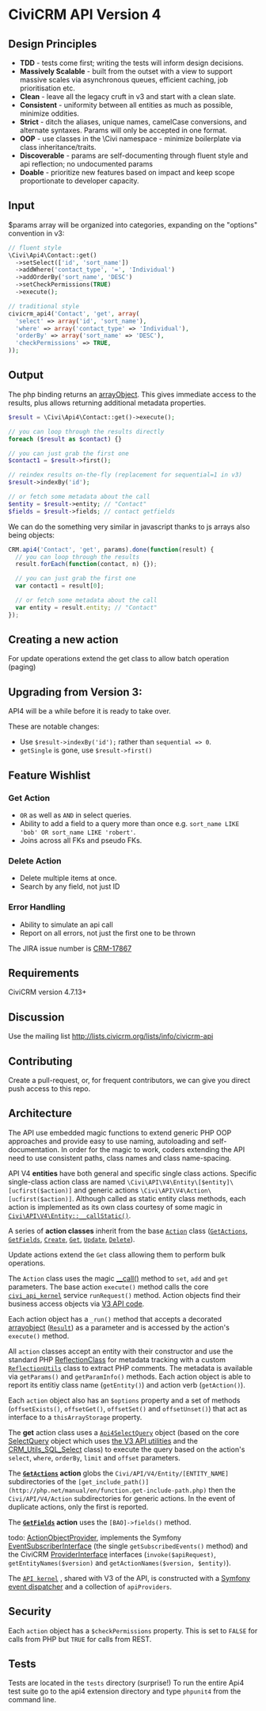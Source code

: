 CiviCRM API Version 4
=====================

Design Principles
-----------------

* **TDD** - tests come first; writing the tests will inform design decisions.
* **Massively Scalable** - built from the outset with a view to support massive scales via asynchronous queues, efficient caching, job prioritisation etc.
* **Clean** - leave all the legacy cruft in v3 and start with a clean slate.
* **Consistent** - uniformity between all entities as much as possible, minimize oddities.
* **Strict** - ditch the aliases, unique names, camelCase conversions, and alternate syntaxes. Params will only be accepted in one format.
* **OOP** - use classes in the \Civi namespace - minimize boilerplate via class inheritance/traits.
* **Discoverable** - params are self-documenting through fluent style and api reflection; no undocumented params
* **Doable** - prioritize new features based on impact and keep scope proportionate to developer capacity.

Input
-----

$params array will be organized into categories, expanding on the "options" convention in v3:

```php
// fluent style
\Civi\Api4\Contact::get()
  ->setSelect(['id', 'sort_name'])
  ->addWhere('contact_type', '=', 'Individual')
  ->addOrderBy('sort_name', 'DESC')
  ->setCheckPermissions(TRUE)
  ->execute();

// traditional style
civicrm_api4('Contact', 'get', array(
  'select' => array('id', 'sort_name'),
  'where' => array('contact_type' => 'Individual'),
  'orderBy' => array('sort_name' => 'DESC'),
  'checkPermissions' => TRUE,
));
```

Output
------

The php binding returns an [arrayObject](http://php.net/manual/en/class.arrayobject.php). This gives immediate access to the results, plus allows returning additional metadata properties.


```php
$result = \Civi\Api4\Contact::get()->execute();

// you can loop through the results directly
foreach ($result as $contact) {}

// you can just grab the first one
$contact1 = $result->first();

// reindex results on-the-fly (replacement for sequential=1 in v3)
$result->indexBy('id');

// or fetch some metadata about the call
$entity = $result->entity; // "Contact"
$fields = $result->fields; // contact getfields
```

We can do the something very similar in javascript thanks to js arrays also being objects:

```javascript
CRM.api4('Contact', 'get', params).done(function(result) {
  // you can loop through the results
  result.forEach(function(contact, n) {});

  // you can just grab the first one
  var contact1 = result[0];

  // or fetch some metadata about the call
  var entity = result.entity; // "Contact"
});
```

Creating a new action
---------------------

For update operations extend the get class to allow batch operation (paging)

Upgrading from Version 3:
-------------------------

API4 will be a while before it is ready to take over.

These are notable changes:

* Use `$result->indexBy('id');` rather than `sequential => 0`.
* `getSingle` is gone, use `$result->first()`

Feature Wishlist
----------------

### Get Action
* `OR` as well as `AND` in select queries.
* Ability to add a field to a query more than once e.g. `sort_name LIKE 'bob' OR sort_name LIKE 'robert'`.
* Joins across all FKs and pseudo FKs.

### Delete Action
* Delete multiple items at once.
* Search by any field, not just ID

### Error Handling
* Ability to simulate an api call
* Report on all errors, not just the first one to be thrown

The JIRA issue number is [CRM-17867](https://issues.civicrm.org/jira/browse/CRM-17867)

Requirements
------------

CiviCRM version 4.7.13+

Discussion
----------

Use the mailing list http://lists.civicrm.org/lists/info/civicrm-api

Contributing
------------

Create a pull-request, or, for frequent contributors, we can give you direct push access to this repo.

Architecture
------------

The API use embedded magic functions to extend generic PHP OOP approaches and provide easy to use naming, autoloading and self-documentation.
In order for the magic to work, coders extending the API need to use consistent paths, class names and class name-spacing.

API V4 **entities** have both general and specific single class actions.
Specific single-class action class are named `\Civi\API\V4\Entity\[$entity]\[ucfirst($action)]`
and generic actions `\Civi\API\V4\Action\[ucfirst($action)]`.
Although called as static entity class methods, each action is implemented as its own class courtesy of some magic in
[`Civi\API\V4\Entity::__callStatic()`](Civi\API\V4\Entity.php).

A series of **action classes** inherit from the base
[`Action`](Civi/API/V4/Action.php) class
([`GetActions`](Civi/API/V4/Action/GetActions.php),
[`GetFields`](Civi/API/V4/Action/GetFields.php),
[`Create`](Civi/API/V4/Action/Create.php),
[`Get`](Civi/API/V4/Action/Get.php),
[`Update`](Civi/API/V4/Action/Update.php),
[`Delete`](Civi/API/V4/Action/Delete.php)).

Update actions extend the `Get` class allowing them to perform bulk operations.

The `Action` class uses the magic [__call()](http://php.net/manual/en/language.oop5.overloading.php#object.call) method to `set`, `add` and `get` parameters.
The base action `execute()` method calls the core [`civi_api_kernel`](https://github.com/civicrm/civicrm-core/blob/master/Civi/API/Kernel.php)
service `runRequest()` method. Action objects find their business access objects via [V3 API code](https://github.com/civicrm/civicrm-core/blob/master/api/v3/utils.php#L381).

Each action object has a `_run()` method that accepts a decorated [arrayobject](http://php.net/manual/en/class.arrayobject.php) ([`Result`](Civi/API/Result.php)) as a parameter and is accessed by the action's `execute()` method.

All `action` classes accept an entity with their constructor and use the standard PHP [ReflectionClass](http://php.net/manual/en/class.reflectionclass.php)
for metadata tracking with a custom
[`ReflectionUtils`](Civi/API/V4/ReflectionUtils.php) class to extract PHP comments. The metadata is available via `getParams()` and `getParamInfo()` methods. Each action object is able to report its entitiy class name (`getEntity()`) and action verb (`getAction()`).

Each `action` object also has an `$options` property and a set of methods (`offsetExists()`, `offsetGet()`,  `offsetSet()` and `offsetUnset()`) that act as interface to a `thisArrayStorage` property.

The **get** action class uses a [`Api4SelectQuery`](Civi/API/Api4SelectQuery.php) object
(based on the core
[SelectQuery](https://github.com/civicrm/civicrm-core/blob/master/Civi/API/SelectQuery.php)
object which uses
[the V3 API utilities](https://github.com/civicrm/civicrm-core/blob/master/api/v3/utils.php)
and the
[CRM_Utils_SQL_Select](https://github.com/civicrm/civicrm-core/blob/master/CRM/Utils/SQL/Select.php) class)
to execute the query based on the action's `select`, `where`, `orderBy`, `limit` and `offset` parameters.

The **[`GetActions`](Civi/API/V4/Action/GetActions.php) action** globs the
`Civi/API/V4/Entity/[ENTITY_NAME]` subdirectories of the
`[get_include_path()](http://php.net/manual/en/function.get-include-path.php)`
then the `Civi/API/V4/Action` subdirectories for generic actions. In the event
of duplicate actions, only the first is reported.

The **[`GetFields`](Civi/API/V4/Action/GetFields.php) action** uses the `[BAO]->fields()` method.

todo: [ActionObjectProvider](Civi/API/Provider/ActionObjectProvider.php),
  implements the
Symfony [EventSubscriberInterface](http://symfony.com/doc/current/components/event_dispatcher.html#using-event-subscribers)
(the single `getSubscribedEvents()` method) and
the CiviCRM [ProviderInterface](https://github.com/civicrm/civicrm-core/blob/master/Civi/API/Provider/ProviderInterface.php) interfaces
(`invoke($apiRequest)`, `getEntityNames($version)` and `getActionNames($version, $entity)`).

The
  [`API kernel`](https://github.com/civicrm/civicrm-core/blob/master/Civi/API/Kernel.php)
, shared with V3 of the API, is constructed with a [Symfony event dispatcher](http://api.symfony.com/3.1/Symfony/Component/EventDispatcher.html)
and a collection of `apiProviders`.

Security
--------

Each `action` object has a `$checkPermissions` property. This is set to `FALSE` for calls from PHP but `TRUE` for calls from REST.


Tests
-----

Tests are located in the `tests` directory (surprise!)
To run the entire Api4 test suite go to the api4 extension directory and type `phpunit4` from the command line.
